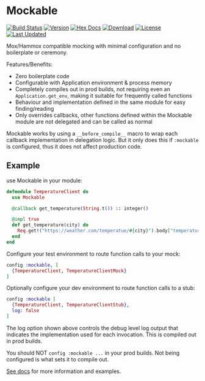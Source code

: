 # Mockable

[![Build Status](https://github.com/grantwest/mockable/actions/workflows/ci.yml/badge.svg)](https://github.com/grantwest/mockable/actions/workflows/ci.yml)
[![Version](https://img.shields.io/hexpm/v/mockable.svg)](https://hex.pm/packages/mockable)
[![Hex Docs](https://img.shields.io/badge/hex-docs-lightgreen.svg)](https://hexdocs.pm/mockable/)
[![Download](https://img.shields.io/hexpm/dt/mockable.svg)](https://hex.pm/packages/mockable)
[![License](https://img.shields.io/badge/License-0BSD-blue.svg)](https://opensource.org/licenses/0bsd)
[![Last Updated](https://img.shields.io/github/last-commit/grantwest/mockable.svg)](https://github.com/grantwest/mockable/commits/main)

Mox/Hammox compatible mocking with minimal configuration and no boilerplate or ceremony.

Features/Benefits:

- Zero boilerplate code
- Configurable with Application environment & process memory
- Completely compiles out in prod builds, not requiring even an `Application.get_env`, making it suitable for frequently called functions
- Behaviour and implementation defined in the same module for easy finding/reading
- Only overrides callbacks, other functions defined within the Mockable module are not delegated and can be called as normal

Mockable works by using a `__before_compile__` macro to wrap each callback implementation in delegation logic. But it only does this if `:mockable` is configured, thus it does not affect production code.

## Example

use Mockable in your module:

```elixir
defmodule TemperatureClient do
  use Mockable

  @callback get_temperature(String.t()) :: integer()

  @impl true
  def get_temperature(city) do
    Req.get!("https://weather.com/temperatue/#{city}").body["temperature"]
  end
end
```

Configure your test environment to route function calls to your mock:

```elixir
config :mockable, [
  {TemperatureClient, TemperatureClientMock}
]
```

Optionally configure your dev environment to route function calls to a stub:

```elixir
config :mockable [
  {TemperatureClient, TemperatureClientStub},
  log: false
]
```

The log option shown above controls the debug level log output that indicates the implementation used for each invocation. This is compiled out in prod builds.

You should NOT `config :mockable ...` in your prod builds. Not being configured is what sets it to compile out.

[See docs](https://hexdocs.pm/mockable/Mockable.html) for more information and examples.

